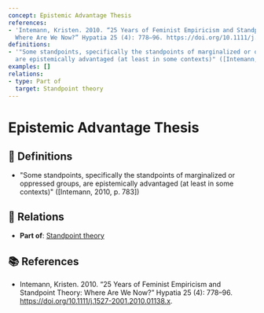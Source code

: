 ```yaml
---
concept: Epistemic Advantage Thesis
references:
- 'Intemann, Kristen. 2010. “25 Years of Feminist Empiricism and Standpoint Theory:
  Where Are We Now?” Hypatia 25 (4): 778–96. https://doi.org/10.1111/j.1527-2001.2010.01138.x.'
definitions:
- '"Some standpoints, specifically the standpoints of marginalized or oppressed groups,
  are epistemically advantaged (at least in some contexts)" ([Intemann, 2010, p. 783])'
examples: []
relations:
- type: Part of
  target: Standpoint theory
---
```


# Epistemic Advantage Thesis

## 📖 Definitions

- "Some standpoints, specifically the standpoints of marginalized or oppressed groups, are epistemically advantaged (at least in some contexts)" ([Intemann, 2010, p. 783])

## 🔗 Relations

- **Part of**: [Standpoint theory](./standpoint-theory.md)

## 📚 References

- Intemann, Kristen. 2010. “25 Years of Feminist Empiricism and Standpoint Theory: Where Are We Now?” Hypatia 25 (4): 778–96. https://doi.org/10.1111/j.1527-2001.2010.01138.x.
